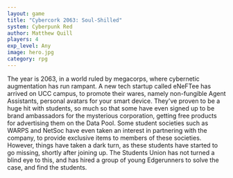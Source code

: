 ```yaml
---
layout: game
title: "Cybercork 2063: Soul-Shilled"
system: Cyberpunk Red
author: Matthew Quill
players: 4
exp_level: Any
image: hero.jpg
category: rpg
---
```


The year is 2063, in a world ruled by megacorps, where cybernetic augmentation has run rampant. A new tech startup called eNeFTee has arrived on UCC campus, to promote their wares, namely non-fungible Agent Assistants, personal avatars for your smart device. They've proven to be a huge hit with students, so much so that some have even signed up to be brand ambassadors for the mysterious corporation, getting free products for advertising them on the Data Pool. Some student societies such as WARPS and NetSoc have even taken an interest in partnering with the company, to provide exclusive items to members of these societies. However, things have taken a dark turn, as these students have started to go missing, shortly after joining up. The Students Union has not turned a blind eye to this, and has hired a group of young Edgerunners to solve the case, and find the students.

